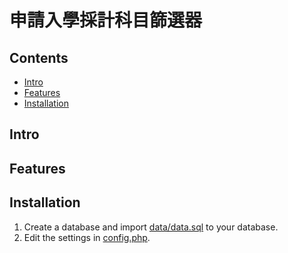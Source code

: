 # 申請入學採計科目篩選器
## Contents
- [Intro](#Intro)
- [Features](#Features)
- [Installation](#Installation)
## Intro
## Features
## Installation
1. Create a database and import [data/data.sql](https://github.com/jacky030607/apply-tool/blob/master/data/data.sql) to your database.
2. Edit the settings in [config.php](https://github.com/jacky030607/apply-tool/blob/master/config.php).
